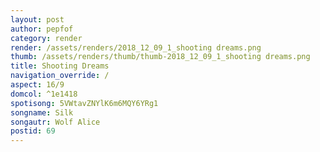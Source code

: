 ```yaml
---
layout: post
author: pepfof
category: render
render: /assets/renders/2018_12_09_1_shooting dreams.png
thumb: /assets/renders/thumb/thumb-2018_12_09_1_shooting dreams.png
title: Shooting Dreams
navigation_override: /
aspect: 16/9
domcol: ^1e1418
spotisong: 5VWtavZNYlK6m6MQY6YRg1
songname: Silk
songautr: Wolf Alice
postid: 69
---
```


<!--USER BEGIN 1-->

<!--USER END 1-->

<!--more-->
<!--USER BEGIN 2-->

<!--USER END 2-->

